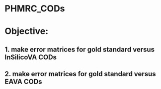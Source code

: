 # PHMRC_CODs
# Objective: 
## 1. make error matrices for gold standard versus InSilicoVA CODs
## 2. make error matrices for gold standard versus EAVA CODs